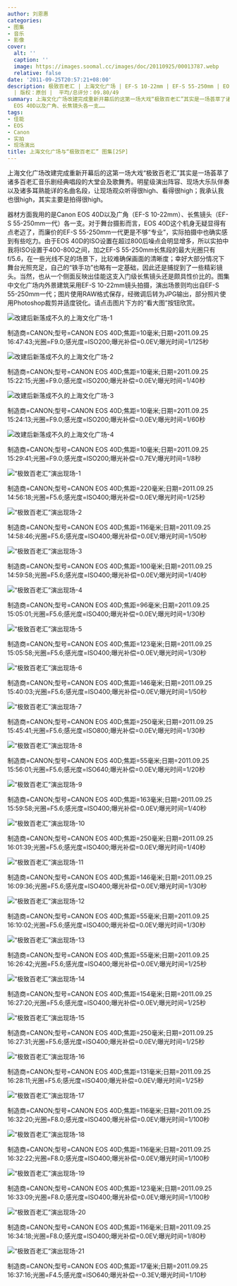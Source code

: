 ```yaml
---
author: 刘恩惠
categories:
- 图集
- 音乐
- 影像
cover:
  alt: ''
  caption: ''
  image: https://images.soomal.cc/images/doc/20110925/00013787.webp
  relative: false
date: '2011-09-25T20:57:21+08:00'
description: 极致百老汇 | 上海文化广场 | EF-S 10-22mm | EF-S 55-250mm | EOS 40D | 源自：www.soomal.com
  | 版权：原创 |  平均/总评分：09.80/49
summary: 上海文化广场改建完成重新开幕后的这第一场大戏“极致百老汇”其实是一场荟萃了诸多百老汇音乐剧经典唱段的大堂会及歌舞秀。明星级演出阵容、现场大乐队伴奏以及诸多耳熟能详的名曲名段，让现场观众听得很high、看得很high；我承认我也很high，其实主要是拍得很high。器材方面我用的是Canon
  EOS 40D以及广角、长焦镜头各一支……
tags:
- 佳能
- EOS
- Canon
- 实拍
- 现场演出
title: 上海文化广场与“极致百老汇” 图集[25P]
---
```


上海文化广场改建完成重新开幕后的这第一场大戏“极致百老汇”其实是一场荟萃了诸多百老汇音乐剧经典唱段的大堂会及歌舞秀。明星级演出阵容、现场大乐队伴奏以及诸多耳熟能详的名曲名段，让现场观众听得很high、看得很high；我承认我也很high，其实主要是拍得很high。

器材方面我用的是Canon EOS 40D以及广角（EF-S 10-22mm）、长焦镜头（EF-S 55-250mm一代）各一支。对于舞台摄影而言，EOS 40D这个机身无疑显得有点老迈了，而廉价的EF-S 55-250mm一代更是不够“专业”，实际拍摄中也确实感到有些吃力。由于EOS 40D的ISO设置在超过800后噪点会明显增多，所以实拍中我将ISO设置于400-800之间，加之EF-S 55-250mm长焦段的最大光圈只有f/5.6，在一些光线不足的场景下，比较难确保画面的清晰度；幸好大部分情况下舞台光照充足，自己的“铁手功”也略有一定基础，因此还是捕捉到了一些精彩镜头。当然，也从一个侧面反映出佳能这支入门级长焦镜头还是颇具性价比的。图集中文化广场内外景建筑采用EF-S 10-22mm镜头拍摄，演出场景则均出自EF-S 55-250mm一代；图片使用RAW格式保存，经微调后转为JPG输出，部分照片使用Photoshop裁剪并适度锐化。请点击图片下方的“看大图”按钮欣赏。

![改建后新落成不久的上海文化广场-1](https://images.soomal.cc/images/doc/20110925/00013779.webp)

制造商=CANON;型号=CANON EOS 40D;焦距=10毫米;日期=2011.09.25 16:47:43;光圈=F9.0;感光度=ISO200;曝光补偿=0.0EV;曝光时间=1/125秒



![改建后新落成不久的上海文化广场-2](https://images.soomal.cc/images/doc/20110925/00013780.webp)

制造商=CANON;型号=CANON EOS 40D;焦距=10毫米;日期=2011.09.25 15:22:15;光圈=F9.0;感光度=ISO200;曝光补偿=0.0EV;曝光时间=1/40秒



![改建后新落成不久的上海文化广场-3](https://images.soomal.cc/images/doc/20110925/00013781.webp)

制造商=CANON;型号=CANON EOS 40D;焦距=10毫米;日期=2011.09.25 15:24:13;光圈=F9.0;感光度=ISO200;曝光补偿=0.0EV;曝光时间=1/60秒



![改建后新落成不久的上海文化广场-4](https://images.soomal.cc/images/doc/20110925/00013782.webp)

制造商=CANON;型号=CANON EOS 40D;焦距=10毫米;日期=2011.09.25 15:29:41;光圈=F9.0;感光度=ISO200;曝光补偿=0.7EV;曝光时间=1/8秒



![“极致百老汇”演出现场-1](https://images.soomal.cc/images/doc/20110925/00013783.webp)

制造商=CANON;型号=CANON EOS 40D;焦距=220毫米;日期=2011.09.25 14:56:18;光圈=F5.6;感光度=ISO400;曝光补偿=0.0EV;曝光时间=1/25秒



![“极致百老汇”演出现场-2](https://images.soomal.cc/images/doc/20110925/00013784.webp)

制造商=CANON;型号=CANON EOS 40D;焦距=116毫米;日期=2011.09.25 14:58:46;光圈=F5.6;感光度=ISO400;曝光补偿=0.0EV;曝光时间=1/50秒



![“极致百老汇”演出现场-3](https://images.soomal.cc/images/doc/20110925/00013785.webp)

制造商=CANON;型号=CANON EOS 40D;焦距=100毫米;日期=2011.09.25 14:59:58;光圈=F5.6;感光度=ISO400;曝光补偿=0.0EV;曝光时间=1/40秒



![“极致百老汇”演出现场-4](https://images.soomal.cc/images/doc/20110925/00013786.webp)

制造商=CANON;型号=CANON EOS 40D;焦距=96毫米;日期=2011.09.25 15:05:01;光圈=F5.6;感光度=ISO400;曝光补偿=0.0EV;曝光时间=1/30秒



![“极致百老汇”演出现场-5](https://images.soomal.cc/images/doc/20110925/00013787.webp)

制造商=CANON;型号=CANON EOS 40D;焦距=123毫米;日期=2011.09.25 15:05:58;光圈=F5.6;感光度=ISO400;曝光补偿=0.0EV;曝光时间=1/30秒



![“极致百老汇”演出现场-6](https://images.soomal.cc/images/doc/20110925/00013788.webp)

制造商=CANON;型号=CANON EOS 40D;焦距=146毫米;日期=2011.09.25 15:40:03;光圈=F5.6;感光度=ISO400;曝光补偿=0.0EV;曝光时间=1/50秒



![“极致百老汇”演出现场-7](https://images.soomal.cc/images/doc/20110925/00013789.webp)

制造商=CANON;型号=CANON EOS 40D;焦距=250毫米;日期=2011.09.25 15:45:41;光圈=F5.6;感光度=ISO800;曝光补偿=0.0EV;曝光时间=1/30秒



![“极致百老汇”演出现场-8](https://images.soomal.cc/images/doc/20110925/00013790.webp)

制造商=CANON;型号=CANON EOS 40D;焦距=55毫米;日期=2011.09.25 15:56:01;光圈=F5.6;感光度=ISO640;曝光补偿=0.0EV;曝光时间=1/20秒



![“极致百老汇”演出现场-9](https://images.soomal.cc/images/doc/20110925/00013791.webp)

制造商=CANON;型号=CANON EOS 40D;焦距=163毫米;日期=2011.09.25 15:59:58;光圈=F5.6;感光度=ISO400;曝光补偿=0.0EV;曝光时间=1/40秒



![“极致百老汇”演出现场-10](https://images.soomal.cc/images/doc/20110925/00013792.webp)

制造商=CANON;型号=CANON EOS 40D;焦距=250毫米;日期=2011.09.25 16:01:39;光圈=F5.6;感光度=ISO400;曝光补偿=0.0EV;曝光时间=1/40秒



![“极致百老汇”演出现场-11](https://images.soomal.cc/images/doc/20110925/00013793.webp)

制造商=CANON;型号=CANON EOS 40D;焦距=146毫米;日期=2011.09.25 16:09:36;光圈=F5.6;感光度=ISO400;曝光补偿=0.0EV;曝光时间=1/30秒



![“极致百老汇”演出现场-12](https://images.soomal.cc/images/doc/20110925/00013794.webp)

制造商=CANON;型号=CANON EOS 40D;焦距=55毫米;日期=2011.09.25 16:10:02;光圈=F5.6;感光度=ISO400;曝光补偿=0.0EV;曝光时间=1/30秒



![“极致百老汇”演出现场-13](https://images.soomal.cc/images/doc/20110925/00013795.webp)

制造商=CANON;型号=CANON EOS 40D;焦距=55毫米;日期=2011.09.25 16:26:42;光圈=F5.6;感光度=ISO400;曝光补偿=0.0EV;曝光时间=1/25秒



![“极致百老汇”演出现场-14](https://images.soomal.cc/images/doc/20110925/00013796.webp)

制造商=CANON;型号=CANON EOS 40D;焦距=154毫米;日期=2011.09.25 16:27:20;光圈=F5.6;感光度=ISO400;曝光补偿=0.0EV;曝光时间=1/25秒



![“极致百老汇”演出现场-15](https://images.soomal.cc/images/doc/20110925/00013797.webp)

制造商=CANON;型号=CANON EOS 40D;焦距=250毫米;日期=2011.09.25 16:27:31;光圈=F5.6;感光度=ISO400;曝光补偿=0.0EV;曝光时间=1/25秒



![“极致百老汇”演出现场-16](https://images.soomal.cc/images/doc/20110925/00013798.webp)

制造商=CANON;型号=CANON EOS 40D;焦距=131毫米;日期=2011.09.25 16:28:11;光圈=F5.6;感光度=ISO400;曝光补偿=0.0EV;曝光时间=1/25秒



![“极致百老汇”演出现场-17](https://images.soomal.cc/images/doc/20110925/00013799.webp)

制造商=CANON;型号=CANON EOS 40D;焦距=116毫米;日期=2011.09.25 16:32:20;光圈=F8.0;感光度=ISO400;曝光补偿=0.0EV;曝光时间=1/100秒



![“极致百老汇”演出现场-18](https://images.soomal.cc/images/doc/20110925/00013800.webp)

制造商=CANON;型号=CANON EOS 40D;焦距=116毫米;日期=2011.09.25 16:32:22;光圈=F8.0;感光度=ISO400;曝光补偿=0.0EV;曝光时间=1/100秒



![“极致百老汇”演出现场-19](https://images.soomal.cc/images/doc/20110925/00013801.webp)

制造商=CANON;型号=CANON EOS 40D;焦距=123毫米;日期=2011.09.25 16:33:09;光圈=F8.0;感光度=ISO400;曝光补偿=0.0EV;曝光时间=1/100秒



![“极致百老汇”演出现场-20](https://images.soomal.cc/images/doc/20110925/00013802.webp)

制造商=CANON;型号=CANON EOS 40D;焦距=116毫米;日期=2011.09.25 16:34:18;光圈=F8.0;感光度=ISO400;曝光补偿=0.0EV;曝光时间=1/80秒



![“极致百老汇”演出现场-21](https://images.soomal.cc/images/doc/20110925/00013803.webp)

制造商=CANON;型号=CANON EOS 40D;焦距=17毫米;日期=2011.09.25 16:37:16;光圈=F4.5;感光度=ISO640;曝光补偿=-0.3EV;曝光时间=1/10秒